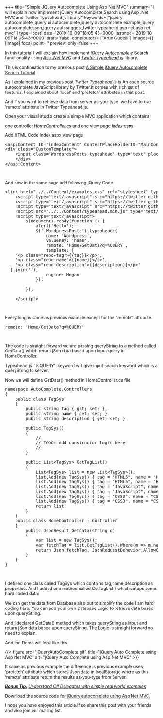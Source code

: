 +++
title="Simple JQuery Autocomplete Using Asp Net MVC"
summary="I will explain how implement jQuery Autocomplete Search using Asp .Net MVC and Twitter Typeahead js library."
keywords=["jquery autocomplete,jquery ui autocomplete,jquery autocomplete example,jquery autocomplete json,jquery autosuggest,twitter typeahead,asp net,asp net mvc"
]
type='post'
date='2019-10-09T18:05:43+0000'
lastmod='2019-10-09T18:05:43+0000'
draft='false'
contributors= ["Arun Gudelli"]
images=[]
[image]
focal_point=''
preview_only=false
+++

In this tutorial I will explain how implement <span style="text-decoration: underline;"><em>jQuery Autocomplete</em></span> Search functionality using <span style="text-decoration: underline;"><em>Asp .Net MVC</em></span> and <span style="text-decoration: underline;"><em>Twitter Typeahead.js</em></span> library.

This is continuation to my previous post&nbsp;<a title="jQuery Autocomplete" href="https://www.arungudelli.com/2013/10/simple-jquery-autocomplete-search-tutorial.html" target="_blank" rel="noopener">A Simple jQuery Autocomplete Search Tutorial</a>

As I explained in my previous post&nbsp;<em>Twitter Typeahead.js is&nbsp;</em>An open source autocomplete JavaScript library by Twitter.It comes with rich set of features. I explained about ‘local’ and ‘prefetch’ attributes in that post.

And If you want to retrieve data from server as-you-type &nbsp;we have to use ‘remote’ attribute in Twitter Typeahead.js.

Open your visual studio create a simple MVC application which contains

one controller <em>HomeController.cs</em> and one view page <em>Index.aspx</em>

Add HTML Code Index.aspx view page

<pre>&lt;asp:Content ID="indexContent" ContentPlaceHolderID="MainContent" runat="server"&gt;
&lt;div class="CustomTemplate"&gt;
    &lt;input class="WordpressPosts typeahead" type="text" placeholder="My WordPress Posts" /&gt;
    &lt;/div&gt;
&lt;/asp:Content&gt;</pre>

&nbsp;

And now in the same page add following jQuery Code

<pre>&lt;link href="../../Content/examples.css" rel="stylesheet" type="text/css" /&gt;
    &lt;script type="text/javascript" src="https://twitter.github.io/typeahead.js/js/jquery-1.9.1.min.js"&gt;&lt;/script&gt;
    &lt;script type="text/javascript" src="https://twitter.github.io/typeahead.js/releases/latest/typeahead.js"&gt;&lt;/script&gt;
    &lt;script type="text/javascript" src="https://twitter.github.io/typeahead.js/js/hogan-2.0.0.js"&gt;&lt;/script&gt;
    &lt;script src="../../Content/typeahead.min.js" type="text/javascript"&gt;&lt;/script&gt;
    &lt;script type="text/javascript"&gt;
        $(document).ready(function () {
            alert('Hello');
            $('.WordpressPosts').typeahead({
                name: 'Wordpress',
                valueKey: 'name',
                remote: 'Home/GetData?q=%QUERY',
                template: [
    '&lt;p class="repo-tag"&gt;{{tag}}&lt;/p&gt;',
    '&lt;p class="repo-name"&gt;{{name}}&lt;/p&gt;',
    '&lt;p class="repo-description"&gt;{{description}}&lt;/p&gt;'
  ].join(''),
                engine: Hogan
            });

        });

    &lt;/script&gt;</pre>

&nbsp;

Everything is same as previous example except for the “remote” attribute.

<pre>remote: 'Home/GetData?q=%QUERY'</pre>

&nbsp;

The code is straight forward we are passing queryString to a method called GetData() which return jSon data based upon input query in HomeController.

Typeahead.js &nbsp;‘%QUERY’ &nbsp;keyword will give input search keyword which is a queryString to server.

Now we will define GetData() method in HomeController.cs file

<pre>namespace AutoComplete.Controllers
{
    public class TagSys
    {
        public string tag { get; set; }
        public string name { get; set; }
        public string description { get; set; }

        public TagSys()
        {
            //
            // TODO: Add constructor logic here
            //
        }

        public List&lt;TagSys&gt; GetTagList()
        {
            List&lt;TagSys&gt; list = new List&lt;TagSys&gt;();
            list.Add(new TagSys() { tag = "HTML5", name = "HTML5 LocalStorage API", description = "HTML5 LocalStorage API,Client Side Storage" });
            list.Add(new TagSys() { tag = "HTML5", name = "HTML5 GeoLocations API", description = "HTML5 GeoLocations API,Used to Find Location" });
            list.Add(new TagSys() { tag = "JavaScript", name = "JavaScript Tips And Tricks", description = "Some Useful Javascript tips and tricks" });
            list.Add(new TagSys() { tag = "JavaScript", name = "JavaScript Tutorials", description = "JavaScript Tutorials" });
            list.Add(new TagSys() { tag = "CSS3", name = "CSS3 Tutorials", description = "CSS3 Tutorials" });
            list.Add(new TagSys() { tag = "CSS3", name = "CSS3 Animations", description = "CSS3 Animations" });
            return list;
        }
    }
    public class HomeController : Controller
    {
        public JsonResult GetData(string q)
        {
            var list = new TagSys();
            var fetchTag = list.GetTagList().Where(m =&gt; m.name.ToLower().StartsWith(q.ToLower()));
            return Json(fetchTag, JsonRequestBehavior.AllowGet);
        }
    }
}</pre>

&nbsp;

I defined one class called TagSys which contains tag,name,description as properties. And I added one method called GetTagList() which setups some hard coded data.

We can get the data from Database also but to simplify the code I am hard coding here. You can add your own Database Logic to retrieve data based upon queryString.

And I declared GetData() method which takes queryString as input and return jSon data based upon queryString. The Logic is straight forward no need to explain.

And the Demo will look like this.

{{< figure src="jQueryAutoComplete.gif" title="jQuery Auto Complete using Asp Net MVC" alt="jQuery Auto Complete using Asp Net MVC" >}}

It same as previous example the difference is previous example uses ‘prefetch’ attribute which stores Json data in localStorage where as this ‘remote’ attribute return the results as-you-type from Server.

<span style="text-decoration: underline;"><em><strong>Bonus Tip:</strong></em></span><em><strong>&nbsp;</strong><a href="https://www.arungudelli.com/csharp/delegates-and-events-in-csharp/" target="_blank" rel="noopener">Understand C# Delegates with simple real world examples</a></em>

Download the source code for <a title="Source Code" href="http://sdrv.ms/GY7k9Q" target="_blank" rel="noopener">jQuery autocomplete using Asp Net MVC.</a>

I hope you have enjoyed this article.If so share this post with your friends and also join our mailing list.












